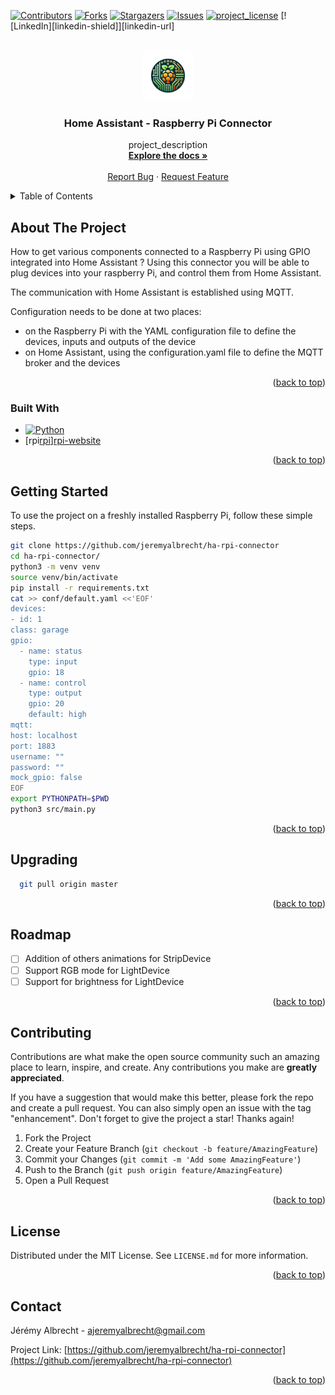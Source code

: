 <!-- Improved compatibility of back to top link: See: https://github.com/othneildrew/Best-README-Template/pull/73 -->
<a id="readme-top"></a>
<!-- PROJECT SHIELDS -->
[![Contributors][contributors-shield]][contributors-url]
[![Forks][forks-shield]][forks-url]
[![Stargazers][stars-shield]][stars-url]
[![Issues][issues-shield]][issues-url]
[![project_license][license-shield]][license-url]
[![LinkedIn][linkedin-shield]][linkedin-url]



<!-- PROJECT LOGO -->
<br />
<div align="center">
  <a href="https://github.com/jeremyalbrecht/ha-rpi-connector">
    <img src="images/logo.png" alt="Logo" width="80" height="80">
  </a>

<h3 align="center">Home Assistant - Raspberry Pi Connector</h3>

  <p align="center">
    project_description
    <br />
    <a href="https://github.com/jeremyalbrecht/ha-rpi-connector"><strong>Explore the docs »</strong></a>
    <br />
    <br />
    <a href="https://github.com/jeremyalbrecht/ha-rpi-connector/issues/new?labels=bug&template=bug-report---.md">Report Bug</a>
    ·
    <a href="https://github.com/jeremyalbrecht/ha-rpi-connector/issues/new?labels=enhancement&template=feature-request---.md">Request Feature</a>
  </p>
</div>



<!-- TABLE OF CONTENTS -->
<details>
  <summary>Table of Contents</summary>
  <ol>
    <li>
      <a href="#about-the-project">About The Project</a>
      <ul>
        <li><a href="#built-with">Built With</a></li>
      </ul>
    </li>
    <li>
      <a href="#getting-started">Getting Started</a>
      <ul>
        <li><a href="#prerequisites">Prerequisites</a></li>
        <li><a href="#installation">Installation</a></li>
      </ul>
    </li>
    <li><a href="#usage">Usage</a></li>
    <li><a href="#roadmap">Roadmap</a></li>
    <li><a href="#contributing">Contributing</a></li>
    <li><a href="#license">License</a></li>
    <li><a href="#contact">Contact</a></li>
  </ol>
</details>



<!-- ABOUT THE PROJECT -->
## About The Project

How to get various components connected to a Raspberry Pi using GPIO integrated into Home Assistant ? Using this 
connector you will be able to plug devices into your raspberry Pi, and control them from Home Assistant.

The communication with Home Assistant is established using MQTT.

Configuration needs to be done at two places:
* on the Raspberry Pi with the YAML configuration file to define the devices, inputs and outputs of the device
* on Home Assistant, using the configuration.yaml file to define the MQTT broker and the devices

<p align="right">(<a href="#readme-top">back to top</a>)</p>



### Built With

* [![Python][Python]][Python-website]
* [rpi[rpi]][rpi-website]

<p align="right">(<a href="#readme-top">back to top</a>)</p>



<!-- GETTING STARTED -->
## Getting Started

To use the project on a freshly installed Raspberry Pi, follow these simple steps.
```sh
git clone https://github.com/jeremyalbrecht/ha-rpi-connector
cd ha-rpi-connector/
python3 -m venv venv
source venv/bin/activate
pip install -r requirements.txt
cat >> conf/default.yaml <<'EOF'
devices:
- id: 1
class: garage
gpio:
  - name: status
    type: input
    gpio: 18
  - name: control
    type: output
    gpio: 20
    default: high
mqtt:
host: localhost
port: 1883
username: ""
password: ""
mock_gpio: false
EOF
export PYTHONPATH=$PWD
python3 src/main.py
  ```

<p align="right">(<a href="#readme-top">back to top</a>)</p>



<!-- USAGE EXAMPLES -->
## Upgrading

```sh
  git pull origin master
 ```

<p align="right">(<a href="#readme-top">back to top</a>)</p>



<!-- ROADMAP -->
## Roadmap

- [ ] Addition of others animations for StripDevice
- [ ] Support RGB mode for LightDevice
- [ ] Support for brightness for LightDevice

<p align="right">(<a href="#readme-top">back to top</a>)</p>



<!-- CONTRIBUTING -->
## Contributing

Contributions are what make the open source community such an amazing place to learn, inspire, and create. Any contributions you make are **greatly appreciated**.

If you have a suggestion that would make this better, please fork the repo and create a pull request. You can also simply open an issue with the tag "enhancement".
Don't forget to give the project a star! Thanks again!

1. Fork the Project
2. Create your Feature Branch (`git checkout -b feature/AmazingFeature`)
3. Commit your Changes (`git commit -m 'Add some AmazingFeature'`)
4. Push to the Branch (`git push origin feature/AmazingFeature`)
5. Open a Pull Request

<p align="right">(<a href="#readme-top">back to top</a>)</p>


<!-- LICENSE -->
## License

Distributed under the MIT License. See `LICENSE.md` for more information.

<p align="right">(<a href="#readme-top">back to top</a>)</p>



<!-- CONTACT -->
## Contact

Jérémy Albrecht - ajeremyalbrecht@gmail.com

Project Link: [https://github.com/jeremyalbrecht/ha-rpi-connector](https://github.com/jeremyalbrecht/ha-rpi-connector)

<p align="right">(<a href="#readme-top">back to top</a>)</p>


<!-- MARKDOWN LINKS & IMAGES -->
<!-- https://www.markdownguide.org/basic-syntax/#reference-style-links -->
[contributors-shield]: https://img.shields.io/github/contributors/github_username/repo_name.svg?style=for-the-badge
[contributors-url]: https://github.com/github_username/repo_name/graphs/contributors
[forks-shield]: https://img.shields.io/github/forks/github_username/repo_name.svg?style=for-the-badge
[forks-url]: https://github.com/github_username/repo_name/network/members
[stars-shield]: https://img.shields.io/github/stars/github_username/repo_name.svg?style=for-the-badge
[stars-url]: https://github.com/github_username/repo_name/stargazers
[issues-shield]: https://img.shields.io/github/issues/github_username/repo_name.svg?style=for-the-badge
[issues-url]: https://github.com/github_username/repo_name/issues
[license-shield]: https://img.shields.io/github/license/github_username/repo_name.svg?style=for-the-badge
[license-url]: https://github.com/github_username/repo_name/blob/master/LICENSE.txt
[Python]: https://img.shields.io/badge/python-3670A0?style=for-the-badge&logo=python&logoColor=ffdd54
[Python-website]: https://www.python.org/
[rpi]: https://img.shields.io/badge/-RaspberryPi-C51A4A?style=for-the-badge&logo=Raspberry-Pi
[rpi-website]: https://www.raspberrypi.org/